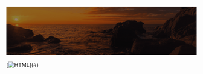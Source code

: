 ![Animação de Digitação](media/Cabeçalho.gif)


[![HTML](https://img.shields.io/badge/-HTML-333333?style=for-the-badge&logo=html5&logoColor=lightgrey&color=rgb(0,0,255)&labelColor=rgba(255,255,255,0.1))](#)




